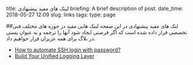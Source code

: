 title: لینک های مفید پیشنهادی
briefing: A brief description of post.
date_time: 2018-05-27 12:09
slug: links
tags: 
type: page

##لنک های مفید پیشنهادی
در این صفحه لینک هایی مفید در حوزه های مختلف فنی تخصصی قرار داده شده است که اگر فرصتی ایجاد شود آنها را ترجمه و به عنوان پستی در بلاگ برای همه عزیزان قرار خواهیم داد.

 * [How to automate SSH login with password?][automate_SSH_login]
 * [Build Your Unified Logging Layer][fluentd]


[automate_SSH_login]: https://serverfault.com/questions/241588/how-to-automate-ssh-login-with-password
[fluentd]: https://www.fluentd.org/